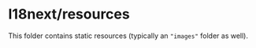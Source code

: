 # I18next/resources

This folder contains static resources (typically an `"images"` folder as well).
